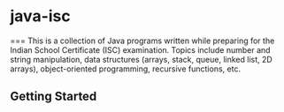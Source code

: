 # java-isc
===
This is a collection of Java programs written while preparing for the Indian School Certificate (ISC) examination. Topics include number and string manipulation, data structures (arrays, stack, queue, linked list, 2D arrays), object-oriented programming, recursive functions, etc.

<a href="getting_started"></a>Getting Started
---
